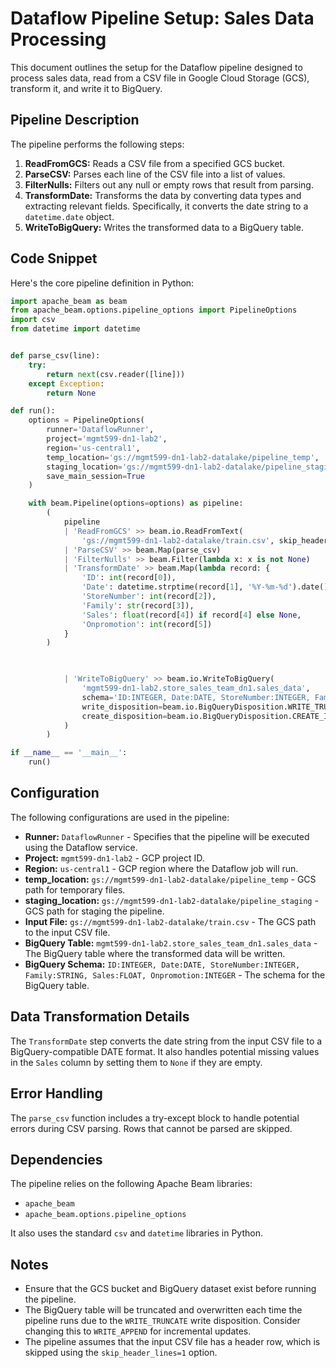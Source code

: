 # Dataflow Pipeline Setup: Sales Data Processing

This document outlines the setup for the Dataflow pipeline designed to process sales data, read from a CSV file in Google Cloud Storage (GCS), transform it, and write it to BigQuery.

## Pipeline Description

The pipeline performs the following steps:

1.  **ReadFromGCS:** Reads a CSV file from a specified GCS bucket.
2.  **ParseCSV:** Parses each line of the CSV file into a list of values.
3.  **FilterNulls:** Filters out any null or empty rows that result from parsing.
4.  **TransformDate:** Transforms the data by converting data types and extracting relevant fields. Specifically, it converts the date string to a `datetime.date` object.
5.  **WriteToBigQuery:** Writes the transformed data to a BigQuery table.

## Code Snippet

Here's the core pipeline definition in Python:

```python
import apache_beam as beam
from apache_beam.options.pipeline_options import PipelineOptions
import csv
from datetime import datetime


def parse_csv(line):
    try:
        return next(csv.reader([line]))
    except Exception:
        return None

def run():
    options = PipelineOptions(
        runner='DataflowRunner',
        project='mgmt599-dn1-lab2',
        region='us-central1',
        temp_location='gs://mgmt599-dn1-lab2-datalake/pipeline_temp',
        staging_location='gs://mgmt599-dn1-lab2-datalake/pipeline_staging',
        save_main_session=True
    )

    with beam.Pipeline(options=options) as pipeline:
        (
            pipeline
            | 'ReadFromGCS' >> beam.io.ReadFromText(
                'gs://mgmt599-dn1-lab2-datalake/train.csv', skip_header_lines=1)
            | 'ParseCSV' >> beam.Map(parse_csv)
            | 'FilterNulls' >> beam.Filter(lambda x: x is not None)
            | 'TransformDate' >> beam.Map(lambda record: {
                'ID': int(record[0]),
                'Date': datetime.strptime(record[1], '%Y-%m-%d').date() if record[1] else None,
                'StoreNumber': int(record[2]),
                'Family': str(record[3]),
                'Sales': float(record[4]) if record[4] else None,
                'Onpromotion': int(record[5])
            }
        )


            
            | 'WriteToBigQuery' >> beam.io.WriteToBigQuery(
                'mgmt599-dn1-lab2.store_sales_team_dn1.sales_data',
                schema='ID:INTEGER, Date:DATE, StoreNumber:INTEGER, Family:STRING, Sales:FLOAT, Onpromotion:INTEGER',
                write_disposition=beam.io.BigQueryDisposition.WRITE_TRUNCATE,
                create_disposition=beam.io.BigQueryDisposition.CREATE_IF_NEEDED
            )
        )

if __name__ == '__main__':
    run()
```

## Configuration

The following configurations are used in the pipeline:

*   **Runner:** `DataflowRunner` - Specifies that the pipeline will be executed using the Dataflow service.
*   **Project:** `mgmt599-dn1-lab2` -  GCP project ID.
*   **Region:** `us-central1` - GCP region where the Dataflow job will run.
*   **temp_location:** `gs://mgmt599-dn1-lab2-datalake/pipeline_temp` - GCS path for temporary files.
*   **staging_location:** `gs://mgmt599-dn1-lab2-datalake/pipeline_staging` - GCS path for staging the pipeline.
*   **Input File:** `gs://mgmt599-dn1-lab2-datalake/train.csv` - The GCS path to the input CSV file.
*   **BigQuery Table:** `mgmt599-dn1-lab2.store_sales_team_dn1.sales_data` - The BigQuery table where the transformed data will be written.
*   **BigQuery Schema:** `ID:INTEGER, Date:DATE, StoreNumber:INTEGER, Family:STRING, Sales:FLOAT, Onpromotion:INTEGER` - The schema for the BigQuery table.

## Data Transformation Details

The `TransformDate` step converts the date string from the input CSV file to a BigQuery-compatible DATE format. It also handles potential missing values in the `Sales` column by setting them to `None` if they are empty.

## Error Handling

The `parse_csv` function includes a try-except block to handle potential errors during CSV parsing.  Rows that cannot be parsed are skipped.

## Dependencies

The pipeline relies on the following Apache Beam libraries:

*   `apache_beam`
*   `apache_beam.options.pipeline_options`

It also uses the standard `csv` and `datetime` libraries in Python.

## Notes

*   Ensure that the GCS bucket and BigQuery dataset exist before running the pipeline.
*   The BigQuery table will be truncated and overwritten each time the pipeline runs due to the `WRITE_TRUNCATE` write disposition.  Consider changing this to `WRITE_APPEND` for incremental updates.
*   The pipeline assumes that the input CSV file has a header row, which is skipped using the `skip_header_lines=1` option.